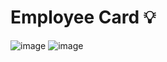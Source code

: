 # Employee Card :bulb: 
![image](https://github.com/Hager-elhwarii/Employee-Card-Task/assets/80959882/4892f526-3af8-4b8d-a3b3-f3923b13a35d)
![image](https://github.com/Hager-elhwarii/Employee-Card-Task/assets/80959882/95a225b3-b285-4d8a-ad62-2d22fd94f462)

